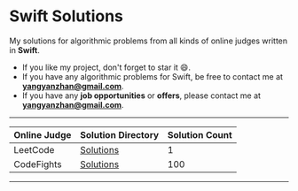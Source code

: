 # Swift Solutions
My solutions for algorithmic problems from all kinds of online judges written in **Swift**.

* If you like my project, don't forget to star it :smile:.
* If you have any algorithmic problems for Swift, be free to contact me at **yangyanzhan@gmail.com**.
* If you have any **job opportunities** or **offers**, please contact me at **yangyanzhan@gmail.com**.

---

| Online Judge | Solution Directory | Solution Count |
|---| ----- | -------- |
| LeetCode | [Solutions](https://github.com/yangyanzhan/Swift-Solutions/tree/master/solutions/leetcode) | 1 |
| CodeFights | [Solutions](https://github.com/yangyanzhan/Swift-Solutions/tree/master/solutions/codefights) | 100 |

---

